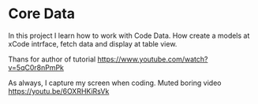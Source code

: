# Core Data

In this project I learn how to work with Code Data. How create a models at xCode intrface, fetch  data and display at table view.

Thans for author of tutorial https://www.youtube.com/watch?v=5qC0r8nPmPk

As always, I capture my screen when coding. Muted boring video https://youtu.be/6OXRHKiRsVk